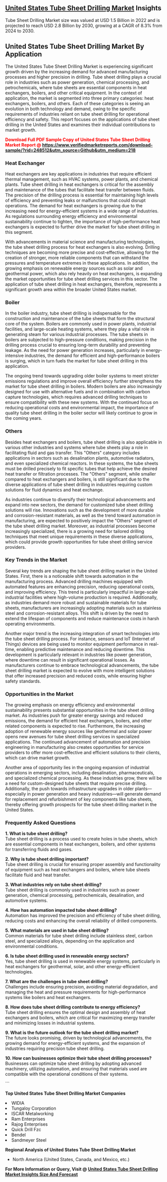 <h2><a href="https://www.verifiedmarketreports.com/download-sample/?rid=248512&amp;utm_source=Github&amp;utm_medium=218" target="_blank">United States Tube Sheet Drilling Market</a> Insights</h2><p>Tube Sheet Drilling Market size was valued at USD 1.5 Billion in 2022 and is projected to reach USD 2.8 Billion by 2030, growing at a CAGR of 8.3% from 2024 to 2030.</p><p> <h2>United States Tube Sheet Drilling Market By Application</h2> <p>The United States Tube Sheet Drilling Market is experiencing significant growth driven by the increasing demand for advanced manufacturing processes and higher precision in drilling. Tube sheet drilling plays a crucial role in industries such as power generation, chemical processing, and petrochemicals, where tube sheets are essential components in heat exchangers, boilers, and other critical equipment. In the context of application, the market is segmented into three primary categories: heat exchangers, boilers, and others. Each of these categories is seeing an evolution in both technology and demand, owing to the specific requirements of industries reliant on tube sheet drilling for operational efficiency and safety. This report focuses on the applications of tube sheet drilling in the United States and examines their individual contributions to market growth. <strong><p><span class=""><span style="color: #ff0000;"><strong>Download Full PDF Sample Copy of United States Tube Sheet Drilling Market Report</strong> @ </span><a href="https://www.verifiedmarketreports.com/download-sample/?rid=248512&amp;utm_source=Github&amp;utm_medium=218" target="_blank">https://www.verifiedmarketreports.com/download-sample/?rid=248512&amp;utm_source=Github&amp;utm_medium=218</a></span></p></strong></p> <h3>Heat Exchanger</h3> <p>Heat exchangers are key applications in industries that require efficient thermal management, such as HVAC systems, power plants, and chemical plants. Tube sheet drilling in heat exchangers is critical for the assembly and maintenance of the tubes that facilitate heat transfer between fluids. The precision of the drilling process is essential for maintaining high levels of efficiency and preventing leaks or malfunctions that could disrupt operations. The demand for heat exchangers is growing due to the increasing need for energy-efficient systems in a wide range of industries. As regulations surrounding energy efficiency and environmental sustainability continue to tighten, the importance of high-performance heat exchangers is expected to further drive the market for tube sheet drilling in this segment. <p>With advancements in material science and manufacturing technologies, the tube sheet drilling process for heat exchangers is also evolving. Drilling techniques are becoming more precise and cost-effective, allowing for the creation of stronger, more reliable components that can withstand the pressures and temperature extremes in these applications. In addition, the growing emphasis on renewable energy sources such as solar and geothermal power, which also rely heavily on heat exchangers, is expanding the market opportunities for tube sheet drilling services in this sector. The application of tube sheet drilling in heat exchangers, therefore, represents a significant growth area within the broader United States market.</p> <h3>Boiler</h3> <p>In the boiler industry, tube sheet drilling is indispensable for the construction and maintenance of the tube sheets that form the structural core of the system. Boilers are commonly used in power plants, industrial facilities, and large-scale heating systems, where they play a vital role in generating steam for various industrial processes. The tube sheets in boilers are subjected to high-pressure conditions, making precision in the drilling process crucial to ensuring long-term durability and preventing leakage. As the need for power generation increases, particularly in energy-intensive industries, the demand for efficient and high-performance boilers is surging, which in turn fuels the market for tube sheet drilling in this application. <p>The ongoing trend towards upgrading older boiler systems to meet stricter emissions regulations and improve overall efficiency further strengthens the market for tube sheet drilling in boilers. Modern boilers are also increasingly designed for use with alternative fuels and in combination with carbon capture technologies, which requires advanced drilling techniques to ensure compatibility with these new systems. With the continued focus on reducing operational costs and environmental impact, the importance of quality tube sheet drilling in the boiler sector will likely continue to grow in the coming years.</p> <h3>Others</h3> <p>Besides heat exchangers and boilers, tube sheet drilling is also applicable in various other industries and systems where tube sheets play a role in facilitating fluid and gas transfer. This "Others" category includes applications in sectors such as desalination plants, automotive radiators, and even specialized chemical reactors. In these systems, the tube sheets must be drilled precisely to fit specific tubes that help achieve the desired heat transfer or filtration processes. The "Others" segment, while smaller compared to heat exchangers and boilers, is still significant due to the diverse applications of tube sheet drilling in industries requiring custom solutions for fluid dynamics and heat exchange. <p>As industries continue to diversify their technological advancements and expand into new sectors, the demand for customized tube sheet drilling solutions will rise. Innovations such as the development of more durable and corrosion-resistant materials, as well as the trend toward automation in manufacturing, are expected to positively impact the "Others" segment of the tube sheet drilling market. Moreover, as industrial processes become increasingly specialized, there is a growing need for tailored drilling techniques that meet unique requirements in these diverse applications, which could provide growth opportunities for tube sheet drilling service providers.</p> <h3>Key Trends in the Market</h3> <p>Several key trends are shaping the tube sheet drilling market in the United States. First, there is a noticeable shift towards automation in the manufacturing process. Advanced drilling machines equipped with automated features are enhancing precision, reducing operational costs, and improving efficiency. This trend is particularly impactful in large-scale industrial facilities where high-volume production is required. Additionally, as industries demand more robust and sustainable materials for tube sheets, manufacturers are increasingly adopting materials such as stainless steel and corrosion-resistant alloys. This shift is driven by the need to extend the lifespan of components and reduce maintenance costs in harsh operating environments.</p> <p>Another major trend is the increasing integration of smart technologies into the tube sheet drilling process. For instance, sensors and IoT (Internet of Things) devices are being used to monitor equipment performance in real-time, enabling predictive maintenance and reducing downtime. This development is particularly relevant in industries like power generation, where downtime can result in significant operational losses. As manufacturers continue to embrace technological advancements, the tube sheet drilling market is expected to evolve with more intelligent solutions that offer increased precision and reduced costs, while ensuring higher safety standards.</p> <h3>Opportunities in the Market</h3> <p>The growing emphasis on energy efficiency and environmental sustainability presents substantial opportunities in the tube sheet drilling market. As industries push for greater energy savings and reduced emissions, the demand for efficient heat exchangers, boilers, and other related components is expected to rise. Furthermore, the increasing adoption of renewable energy sources like geothermal and solar power opens new avenues for tube sheet drilling services in specialized applications. The continued advancement of automation and precision engineering in manufacturing also creates opportunities for service providers to offer more cost-effective and efficient solutions to their clients, which can drive market growth.</p> <p>Another area of opportunity lies in the ongoing expansion of industrial operations in emerging sectors, including desalination, pharmaceuticals, and specialized chemical processing. As these industries grow, there will be a need for custom-designed tube sheets that require precise drilling. Additionally, the push towards infrastructure upgrades in older plants—especially in power generation and heavy industries—will generate demand for replacement and refurbishment of key components like tube sheets, thereby offering growth prospects for the tube sheet drilling market in the United States.</p> <h3>Frequently Asked Questions</h3> <p><strong>1. What is tube sheet drilling?</strong><br> Tube sheet drilling is a process used to create holes in tube sheets, which are essential components in heat exchangers, boilers, and other systems for transferring fluids and gases.</p> <p><strong>2. Why is tube sheet drilling important?</strong><br> Tube sheet drilling is crucial for ensuring proper assembly and functionality of equipment such as heat exchangers and boilers, where tube sheets facilitate fluid and heat transfer.</p> <p><strong>3. What industries rely on tube sheet drilling?</strong><br> Tube sheet drilling is commonly used in industries such as power generation, chemical processing, petrochemicals, desalination, and automotive systems.</p> <p><strong>4. How has automation impacted tube sheet drilling?</strong><br> Automation has improved the precision and efficiency of tube sheet drilling, reducing costs and enhancing the overall reliability of drilled components.</p> <p><strong>5. What materials are used in tube sheet drilling?</strong><br> Common materials for tube sheet drilling include stainless steel, carbon steel, and specialized alloys, depending on the application and environmental conditions.</p> <p><strong>6. Is tube sheet drilling used in renewable energy sectors?</strong><br> Yes, tube sheet drilling is used in renewable energy systems, particularly in heat exchangers for geothermal, solar, and other energy-efficient technologies.</p> <p><strong>7. What are the challenges in tube sheet drilling?</strong><br> Challenges include ensuring precision, avoiding material degradation, and managing the heat and pressure requirements for high-performance systems like boilers and heat exchangers.</p> <p><strong>8. How does tube sheet drilling contribute to energy efficiency?</strong><br> Tube sheet drilling ensures the optimal design and assembly of heat exchangers and boilers, which are critical for maximizing energy transfer and minimizing losses in industrial systems.</p> <p><strong>9. What is the future outlook for the tube sheet drilling market?</strong><br> The future looks promising, driven by technological advancements, the growing demand for energy-efficient systems, and the expansion of industries requiring precision tube sheet drilling.</p> <p><strong>10. How can businesses optimize their tube sheet drilling processes?</strong><br> Businesses can optimize tube sheet drilling by adopting advanced machinery, utilizing automation, and ensuring that materials used are compatible with the operational conditions of their systems.</p> ```</p><p><strong>Top United States Tube Sheet Drilling Market Companies</strong></p><div data-test-id=""><p><li>WIDIA</li><li> Tungaloy Corporation</li><li> ISCAR Metalworking</li><li> Ram Enterprises</li><li> Rajog Enterprises</li><li> Quick Drill Fzc</li><li> Bendel</li><li> Sandmeyer Steel</li></p><div><strong>Regional Analysis of&nbsp;United States Tube Sheet Drilling Market</strong></div><ul><li dir="ltr"><p dir="ltr">North America&nbsp;(United States, Canada, and Mexico, etc.)</p></li></ul><p><strong>For More Information or Query, Visit @&nbsp;</strong><strong><a href="https://www.verifiedmarketreports.com/product/tube-sheet-drilling-market/?utm_source=Github&amp;utm_medium=218" target="_blank">United States Tube Sheet Drilling Market Insights Size And Forecast</a></strong></p></div>
